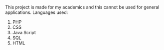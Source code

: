 This project is made for my academics and this cannot be used for general applications.
Languages used:
1. PHP
2. CSS
3. Java Script
4. SQL
5. HTML
